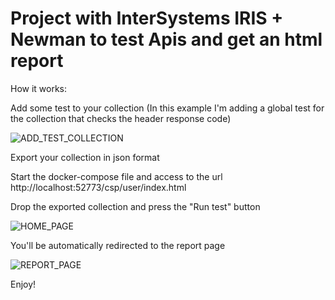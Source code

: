 
# Project with InterSystems IRIS + Newman to test Apis and get an html report


How it works:


Add some test to your collection (In this example I'm adding a global test for the collection that checks the header response code)

![ADD_TEST_COLLECTION](https://github.com/daniel-aguilar-garcia/IRISApiTester/blob/main/screenshots/addtest.png)



Export your collection in json format


Start the docker-compose file and access to the url http://localhost:52773/csp/user/index.html


Drop the exported collection and press the "Run test" button

![HOME_PAGE](https://github.com/daniel-aguilar-garcia/IRISApiTester/blob/main/screenshots/home.png)



You'll be automatically redirected to the report page

![REPORT_PAGE](https://github.com/daniel-aguilar-garcia/IRISApiTester/blob/main/screenshots/report.png)



Enjoy!


